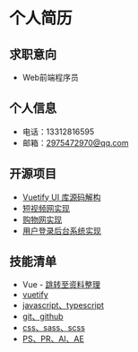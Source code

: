 # 个人简历

## 求职意向

- Web前端程序员

## 个人信息

- 电话：13312816595
- 邮箱：2975472970@qq.com

## 开源项目

- [Vuetify UI 库源码解构](https://sound934825125.github.io/)
- [短视频网实现](https://sound934825125.github.io/)
- [购物网实现](https://sound934825125.github.io/)
- [用户登录后台系统实现](https://sound934825125.github.io/)

## 技能清单

- Vue - [跳转至资料整理](https://sound934825125.github.io/)
- [vuetify](https://sound934825125.github.io/)
- [javascript、typescript](https://sound934825125.github.io/)
- [git、github](https://sound934825125.github.io/)
- [css、sass、scss](https://sound934825125.github.io/)
- [PS、PR、AI、AE](https://sound934825125.github.io/)
